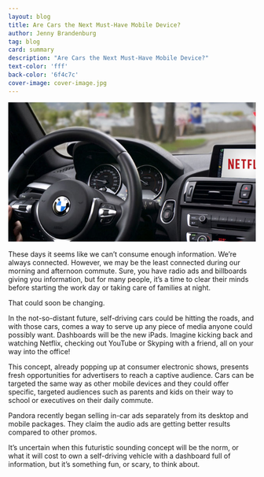 ```yaml
---
layout: blog
title: Are Cars the Next Must-Have Mobile Device?
author: Jenny Brandenburg
tag: blog
card: summary
description: "Are Cars the Next Must-Have Mobile Device?"
text-color: 'fff'
back-color: '6f4c7c'
cover-image: cover-image.jpg
---
```

![Watch Netflix in Car](/img/blog/netflix-car.jpg)

These days it seems like we can’t consume enough information. We’re always connected. However, we may be the least connected during our morning and afternoon commute. Sure, you have radio ads and billboards giving you information, but for many people, it’s a time to clear their minds before starting the work day or taking care of families at night.  

That could soon be changing.

In the not-so-distant future, self-driving cars could be hitting the roads, and with those cars, comes a way to serve up any piece of media anyone could possibly want. Dashboards will be the new iPads. Imagine kicking back and watching Netflix, checking out YouTube or Skyping with a friend, all on your way into the office!

This concept, already popping up at consumer electronic shows, presents fresh opportunities for advertisers to reach a captive audience. Cars can be targeted the same way as other mobile devices and they could offer specific, targeted audiences such as parents and kids on their way to school or executives on their daily commute.

Pandora recently began selling in-car ads separately from its desktop and mobile packages. They claim the audio ads are getting better results compared to other promos.

It’s uncertain when this futuristic sounding concept will be the norm, or what it will cost to own a self-driving vehicle with a dashboard full of information, but it’s something fun, or scary, to think about.

